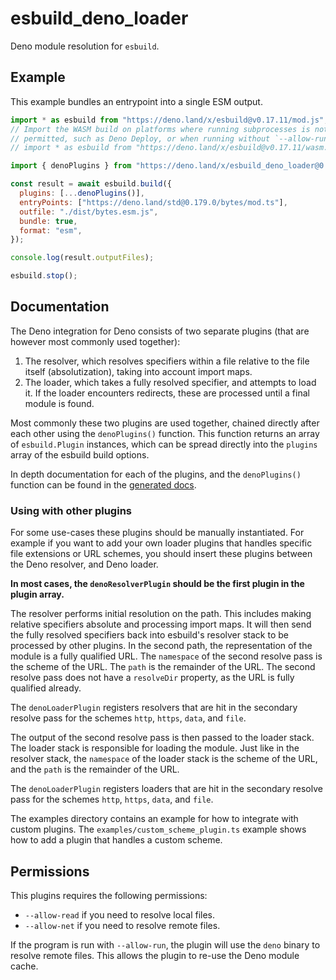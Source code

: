 # esbuild_deno_loader

Deno module resolution for `esbuild`.

## Example

This example bundles an entrypoint into a single ESM output.

```js
import * as esbuild from "https://deno.land/x/esbuild@v0.17.11/mod.js";
// Import the WASM build on platforms where running subprocesses is not
// permitted, such as Deno Deploy, or when running without `--allow-run`.
// import * as esbuild from "https://deno.land/x/esbuild@v0.17.11/wasm.js";

import { denoPlugins } from "https://deno.land/x/esbuild_deno_loader@0.6.0/mod.ts";

const result = await esbuild.build({
  plugins: [...denoPlugins()],
  entryPoints: ["https://deno.land/std@0.179.0/bytes/mod.ts"],
  outfile: "./dist/bytes.esm.js",
  bundle: true,
  format: "esm",
});

console.log(result.outputFiles);

esbuild.stop();
```

## Documentation

The Deno integration for Deno consists of two separate plugins (that are however
most commonly used together):

1. The resolver, which resolves specifiers within a file relative to the file
   itself (absolutization), taking into account import maps.
2. The loader, which takes a fully resolved specifier, and attempts to load it.
   If the loader encounters redirects, these are processed until a final module
   is found.

Most commonly these two plugins are used together, chained directly after each
other using the `denoPlugins()` function. This function returns an array of
`esbuild.Plugin` instances, which can be spread directly into the `plugins`
array of the esbuild build options.

In depth documentation for each of the plugins, and the `denoPlugins()` function
can be found in the
[generated docs](https://deno.land/x/esbuild_deno_loader/mod.ts).

### Using with other plugins

For some use-cases these plugins should be manually instantiated. For example if
you want to add your own loader plugins that handles specific file extensions or
URL schemes, you should insert these plugins between the Deno resolver, and Deno
loader.

**In most cases, the `denoResolverPlugin` should be the first plugin in the
plugin array.**

The resolver performs initial resolution on the path. This includes making
relative specifiers absolute and processing import maps. It will then send the
fully resolved specifiers back into esbuild's resolver stack to be processed by
other plugins. In the second path, the representation of the module is a fully
qualified URL. The `namespace` of the second resolve pass is the scheme of the
URL. The `path` is the remainder of the URL. The second resolve pass does not
have a `resolveDir` property, as the URL is fully qualified already.

The `denoLoaderPlugin` registers resolvers that are hit in the secondary resolve
pass for the schemes `http`, `https`, `data`, and `file`.

The output of the second resolve pass is then passed to the loader stack. The
loader stack is responsible for loading the module. Just like in the resolver
stack, the `namespace` of the loader stack is the scheme of the URL, and the
`path` is the remainder of the URL.

The `denoLoaderPlugin` registers loaders that are hit in the secondary resolve
pass for the schemes `http`, `https`, `data`, and `file`.

The examples directory contains an example for how to integrate with custom
plugins. The `examples/custom_scheme_plugin.ts` example shows how to add a
plugin that handles a custom scheme.

## Permissions

This plugins requires the following permissions:

- `--allow-read` if you need to resolve local files.
- `--allow-net` if you need to resolve remote files.

If the program is run with `--allow-run`, the plugin will use the `deno` binary
to resolve remote files. This allows the plugin to re-use the Deno module cache.
